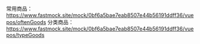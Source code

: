 常用商品：https://www.fastmock.site/mock/0bf6a5bae7eab8507e44b56191ddff36/vuepos/oftenGoods
分类商品：https://www.fastmock.site/mock/0bf6a5bae7eab8507e44b56191ddff36/vuepos/typeGoods